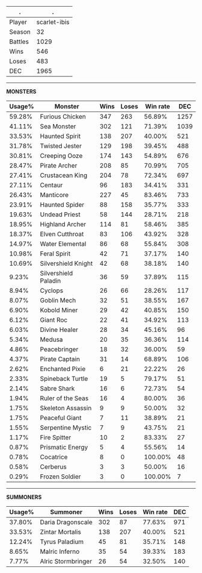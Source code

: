 .|.
|-|-
Player|scarlet-ibis
Season|32
Battles|1029
Wins|546
Loses|483
DEC|1965

---
**MONSTERS**

Usage%|Monster|Wins|Loses|Win rate|DEC|
-|-|-|-|-|-|
59.28%|Furious Chicken|347|263|56.89%|1257|
41.11%|Sea Monster|302|121|71.39%|1039|
33.53%|Haunted Spirit|138|207|40.00%|521|
31.78%|Twisted Jester|129|198|39.45%|488|
30.81%|Creeping Ooze|174|143|54.89%|676|
28.47%|Pirate Archer|208|85|70.99%|705|
27.41%|Crustacean King|204|78|72.34%|697|
27.11%|Centaur|96|183|34.41%|331|
26.43%|Manticore|227|45|83.46%|733|
23.91%|Haunted Spider|88|158|35.77%|333|
19.63%|Undead Priest|58|144|28.71%|218|
18.95%|Highland Archer|114|81|58.46%|385|
18.37%|Elven Cutthroat|83|106|43.92%|328|
14.97%|Water Elemental|86|68|55.84%|308|
10.98%|Feral Spirit|42|71|37.17%|140|
10.69%|Silvershield Knight|42|68|38.18%|140|
9.23%|Silvershield Paladin|36|59|37.89%|115|
8.94%|Cyclops|26|66|28.26%|117|
8.07%|Goblin Mech|32|51|38.55%|167|
6.90%|Kobold Miner|29|42|40.85%|150|
6.12%|Giant Roc|22|41|34.92%|113|
6.03%|Divine Healer|28|34|45.16%|96|
5.34%|Medusa|20|35|36.36%|114|
4.86%|Peacebringer|18|32|36.00%|59|
4.37%|Pirate Captain|31|14|68.89%|106|
2.62%|Enchanted Pixie|6|21|22.22%|26|
2.33%|Spineback Turtle|19|5|79.17%|51|
2.14%|Sabre Shark|16|6|72.73%|54|
1.94%|Ruler of the Seas|16|4|80.00%|36|
1.75%|Skeleton Assassin|9|9|50.00%|32|
1.75%|Peaceful Giant|7|11|38.89%|21|
1.55%|Serpentine Mystic|7|9|43.75%|21|
1.17%|Fire Spitter|10|2|83.33%|27|
0.87%|Prismatic Energy|5|4|55.56%|14|
0.78%|Cocatrice|8|0|100.00%|48|
0.58%|Cerberus|3|3|50.00%|16|
0.29%|Frozen Soldier|3|0|100.00%|7|

---
**SUMMONERS**

Usage%|Summoner|Wins|Loses|Win rate|DEC|
-|-|-|-|-|-|
37.80%|Daria Dragonscale|302|87|77.63%|971|
33.53%|Zintar Mortalis|138|207|40.00%|521|
12.24%|Tyrus Paladium|45|81|35.71%|148|
8.65%|Malric Inferno|35|54|39.33%|183|
7.77%|Alric Stormbringer|26|54|32.50%|140|

